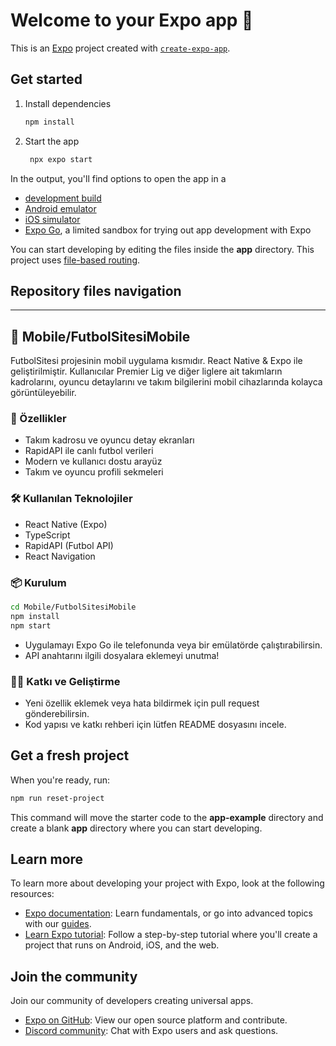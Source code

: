 # Welcome to your Expo app 👋

This is an [Expo](https://expo.dev) project created with [`create-expo-app`](https://www.npmjs.com/package/create-expo-app).

## Get started

1. Install dependencies

   ```bash
   npm install
   ```

2. Start the app

   ```bash
    npx expo start
   ```

In the output, you'll find options to open the app in a

- [development build](https://docs.expo.dev/develop/development-builds/introduction/)
- [Android emulator](https://docs.expo.dev/workflow/android-studio-emulator/)
- [iOS simulator](https://docs.expo.dev/workflow/ios-simulator/)
- [Expo Go](https://expo.dev/go), a limited sandbox for trying out app development with Expo

You can start developing by editing the files inside the **app** directory. This project uses [file-based routing](https://docs.expo.dev/router/introduction).

## Repository files navigation

---

## 📱 Mobile/FutbolSitesiMobile

FutbolSitesi projesinin mobil uygulama kısmıdır. React Native & Expo ile geliştirilmiştir. Kullanıcılar Premier Lig ve diğer liglere ait takımların kadrolarını, oyuncu detaylarını ve takım bilgilerini mobil cihazlarında kolayca görüntüleyebilir.

### 🚀 Özellikler
- Takım kadrosu ve oyuncu detay ekranları
- RapidAPI ile canlı futbol verileri
- Modern ve kullanıcı dostu arayüz
- Takım ve oyuncu profili sekmeleri

### 🛠️ Kullanılan Teknolojiler
- React Native (Expo)
- TypeScript
- RapidAPI (Futbol API)
- React Navigation

### 📦 Kurulum

```bash
cd Mobile/FutbolSitesiMobile
npm install
npm start
```

- Uygulamayı Expo Go ile telefonunda veya bir emülatörde çalıştırabilirsin.
- API anahtarını ilgili dosyalara eklemeyi unutma!

### 👨‍💻 Katkı ve Geliştirme
- Yeni özellik eklemek veya hata bildirmek için pull request gönderebilirsin.
- Kod yapısı ve katkı rehberi için lütfen README dosyasını incele.

## Get a fresh project

When you're ready, run:

```bash
npm run reset-project
```

This command will move the starter code to the **app-example** directory and create a blank **app** directory where you can start developing.

## Learn more

To learn more about developing your project with Expo, look at the following resources:

- [Expo documentation](https://docs.expo.dev/): Learn fundamentals, or go into advanced topics with our [guides](https://docs.expo.dev/guides).
- [Learn Expo tutorial](https://docs.expo.dev/tutorial/introduction/): Follow a step-by-step tutorial where you'll create a project that runs on Android, iOS, and the web.

## Join the community

Join our community of developers creating universal apps.

- [Expo on GitHub](https://github.com/expo/expo): View our open source platform and contribute.
- [Discord community](https://chat.expo.dev): Chat with Expo users and ask questions.
